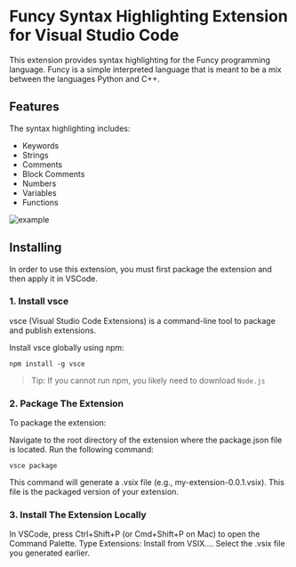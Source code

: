 # Funcy Syntax Highlighting Extension for Visual Studio Code

This extension provides syntax highlighting for the Funcy programming language. Funcy is a simple interpreted language that is meant to be a mix between the languages Python and C++.

## Features

The syntax highlighting includes:
- Keywords
- Strings
- Comments
- Block Comments
- Numbers
- Variables
- Functions

![example](https://github.com/user-attachments/assets/b6ebd925-b6df-47db-9fc0-11ddf36679b1)

## Installing
In order to use this extension, you must first package the extension and then apply it in VSCode.

### 1. Install vsce

vsce (Visual Studio Code Extensions) is a command-line tool to package and publish extensions.

Install vsce globally using npm:

    npm install -g vsce

> Tip: If you cannot run npm, you likely need to download `Node.js`

### 2. Package The Extension

To package the extension:

Navigate to the root directory of the extension where the package.json file is located.
Run the following command:

    vsce package

This command will generate a .vsix file (e.g., my-extension-0.0.1.vsix). This file is the packaged version of your extension.

### 3. Install The Extension Locally

In VSCode, press Ctrl+Shift+P (or Cmd+Shift+P on Mac) to open the Command Palette.
Type Extensions: Install from VSIX....
Select the .vsix file you generated earlier.
